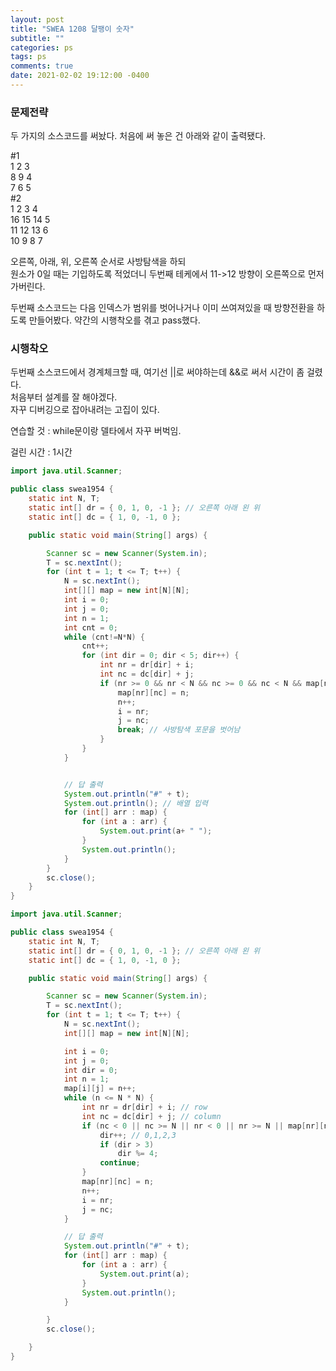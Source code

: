 ```yaml
---
layout: post
title: "SWEA 1208 달팽이 숫자"
subtitle: ""
categories: ps
tags: ps
comments: true
date: 2021-02-02 19:12:00 -0400
---
```


### 문제전략    
두 가지의 소스코드를 써놨다. 
처음에 써 놓은 건 아래와 같이 출력됐다.

#1    
1 2 3  
8 9 4  
7 6 5  
#2  
1 2 3 4  
16 15 14 5  
11 12 13 6  
10 9 8 7  

오른쪽, 아래, 위, 오른쪽 순서로 사방탐색을 하되	 
원소가 0일 때는 기입하도록 적었더니 두번째 테케에서 11->12 방향이 오른쪽으로 먼저 가버린다.  

두번째 소스코드는 다음 인덱스가 범위를 벗어나거나 이미 쓰여져있을 때 방향전환을 하도록 만들어봤다. 약간의 시행착오를 겪고 pass했다.	 

### 시행착오  
두번째 소스코드에서 경계체크할 때, 여기선 ||로 써야하는데 &&로 써서 시간이 좀 걸렸다.  
처음부터 설계를 잘 해야겠다.  
자꾸 디버깅으로 잡아내려는 고집이 있다.  

연습할 것 : while문이랑 델타에서 자꾸 버벅임. 

걸린 시간 : 1시간  


```java
import java.util.Scanner;

public class swea1954 {
	static int N, T;
	static int[] dr = { 0, 1, 0, -1 }; // 오른쪽 아래 왼 위
	static int[] dc = { 1, 0, -1, 0 };

	public static void main(String[] args) {

		Scanner sc = new Scanner(System.in);
		T = sc.nextInt();
		for (int t = 1; t <= T; t++) {
			N = sc.nextInt();
			int[][] map = new int[N][N];
			int i = 0;
			int j = 0;
			int n = 1;
			int cnt = 0;
			while (cnt!=N*N) {
				cnt++;
				for (int dir = 0; dir < 5; dir++) {
					int nr = dr[dir] + i;
					int nc = dc[dir] + j;
					if (nr >= 0 && nr < N && nc >= 0 && nc < N && map[nr][nc] == 0) {
						map[nr][nc] = n;
						n++;
						i = nr;
						j = nc;
						break; // 사방탐색 포문을 벗어남
					}
				}
			}


			// 답 출력
			System.out.println("#" + t);
			System.out.println(); // 배열 입력
			for (int[] arr : map) {
				for (int a : arr) {
					System.out.print(a+ " ");
				}
				System.out.println();
			}
		}
		sc.close();
	}
}


```

```java
import java.util.Scanner;

public class swea1954 {
	static int N, T;
	static int[] dr = { 0, 1, 0, -1 }; // 오른쪽 아래 왼 위
	static int[] dc = { 1, 0, -1, 0 };

	public static void main(String[] args) {

		Scanner sc = new Scanner(System.in);
		T = sc.nextInt();
		for (int t = 1; t <= T; t++) {
			N = sc.nextInt();
			int[][] map = new int[N][N];

			int i = 0;
			int j = 0;
			int dir = 0;
			int n = 1;
			map[i][j] = n++;
			while (n <= N * N) {
				int nr = dr[dir] + i; // row
				int nc = dc[dir] + j; // column
				if (nc < 0 || nc >= N || nr < 0 || nr >= N || map[nr][nc] > 0) {// 범위밖이거나 이미 값이 있으면
					dir++; // 0,1,2,3
					if (dir > 3)
						dir %= 4;
					continue;
				}
				map[nr][nc] = n;
				n++;
				i = nr;
				j = nc;
			}

			// 답 출력
			System.out.println("#" + t);
			for (int[] arr : map) {
				for (int a : arr) {
					System.out.print(a);
				}
				System.out.println();
			}

		}
		sc.close();

	}
}

```